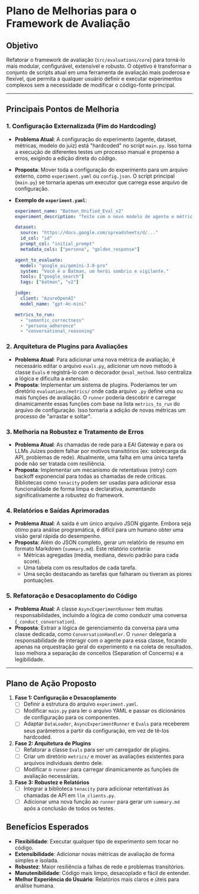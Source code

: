 # Plano de Melhorias para o Framework de Avaliação

## Objetivo

Refatorar o framework de avaliação (`src/evaluations/core`) para torná-lo mais modular, configurável, extensível e robusto. O objetivo é transformar o conjunto de scripts atual em uma ferramenta de avaliação mais poderosa e flexível, que permita a qualquer usuário definir e executar experimentos complexos sem a necessidade de modificar o código-fonte principal.

---

## Principais Pontos de Melhoria

### 1. Configuração Externalizada (Fim do Hardcoding)

- **Problema Atual**: A configuração do experimento (agente, dataset, métricas, modelo do juiz) está "hardcoded" no script `main.py`. Isso torna a execução de diferentes testes um processo manual e propenso a erros, exigindo a edição direta do código.
- **Proposta**: Mover toda a configuração do experimento para um arquivo externo, como `experiment.yaml` ou `config.json`. O script principal (`main.py`) se tornaria apenas um executor que carrega esse arquivo de configuração.

- **Exemplo de `experiment.yaml`**:
  ```yaml
  experiment_name: "Batman_Unified_Eval_v2"
  experiment_description: "Teste com o novo modelo de agente e métricas de segurança."

  dataset:
    source: "https://docs.google.com/spreadsheets/d/..."
    id_col: "id"
    prompt_col: "initial_prompt"
    metadata_cols: ["persona", "golden_response"]

  agent_to_evaluate:
    model: "google_ai/gemini-3.0-pro"
    system: "Você é o Batman, um herói sombrio e vigilante."
    tools: ["google_search"]
    tags: ["batman", "v2"]

  judge:
    client: "AzureOpenAI"
    model_name: "gpt-4o-mini"

  metrics_to_run:
    - "semantic_correctness"
    - "persona_adherence"
    - "conversational_reasoning"
  ```

### 2. Arquitetura de Plugins para Avaliações

- **Problema Atual**: Para adicionar uma nova métrica de avaliação, é necessário editar o arquivo `evals.py`, adicionar um novo método à classe `Evals` e registrá-lo com o decorador `@eval_method`. Isso centraliza a lógica e dificulta a extensão.
- **Proposta**: Implementar um sistema de plugins. Poderíamos ter um diretório `evaluations/metrics/` onde cada arquivo `.py` define uma ou mais funções de avaliação. O `runner` poderia descobrir e carregar dinamicamente essas funções com base na lista `metrics_to_run` do arquivo de configuração. Isso tornaria a adição de novas métricas um processo de "arrastar e soltar".

### 3. Melhoria na Robustez e Tratamento de Erros

- **Problema Atual**: As chamadas de rede para a EAI Gateway e para os LLMs Juízes podem falhar por motivos transitórios (ex: sobrecarga da API, problemas de rede). Atualmente, uma falha em uma única tarefa pode não ser tratada com resiliência.
- **Proposta**: Implementar um mecanismo de retentativas (retry) com backoff exponencial para todas as chamadas de rede críticas. Bibliotecas como `tenacity` podem ser usadas para adicionar essa funcionalidade de forma limpa e declarativa, aumentando significativamente a robustez do framework.

### 4. Relatórios e Saídas Aprimoradas

- **Problema Atual**: A saída é um único arquivo JSON gigante. Embora seja ótimo para análise programática, é difícil para um humano obter uma visão geral rápida do desempenho.
- **Proposta**: Além do JSON completo, gerar um relatório de resumo em formato Markdown (`summary.md`). Este relatório conteria:
    - Métricas agregadas (média, mediana, desvio padrão para cada score).
    - Uma tabela com os resultados de cada tarefa.
    - Uma seção destacando as tarefas que falharam ou tiveram as piores pontuações.

### 5. Refatoração e Desacoplamento do Código

- **Problema Atual**: A classe `AsyncExperimentRunner` tem muitas responsabilidades, incluindo a lógica de como conduzir uma conversa (`_conduct_conversation`).
- **Proposta**: Extrair a lógica de gerenciamento da conversa para uma classe dedicada, como `ConversationHandler`. O `runner` delegaria a responsabilidade de interagir com o agente para essa classe, focando apenas na orquestração geral do experimento e na coleta de resultados. Isso melhora a separação de conceitos (Separation of Concerns) e a legibilidade.

---

## Plano de Ação Proposto

1.  **Fase 1: Configuração e Desacoplamento**
    - [ ] Definir a estrutura do arquivo `experiment.yaml`.
    - [ ] Modificar `main.py` para ler o arquivo YAML e passar os dicionários de configuração para os componentes.
    - [ ] Adaptar `DataLoader`, `AsyncExperimentRunner` e `Evals` para receberem seus parâmetros a partir da configuração, em vez de tê-los hardcoded.

2.  **Fase 2: Arquitetura de Plugins**
    - [ ] Refatorar a classe `Evals` para ser um carregador de plugins.
    - [ ] Criar um diretório `metrics/` e mover as avaliações existentes para arquivos individuais dentro dele.
    - [ ] Modificar o `runner` para carregar dinamicamente as funções de avaliação necessárias.

3.  **Fase 3: Robustez e Relatórios**
    - [ ] Integrar a biblioteca `tenacity` para adicionar retentativas às chamadas de API em `llm_clients.py`.
    - [ ] Adicionar uma nova função ao `runner` para gerar um `summary.md` após a conclusão de todos os testes.

## Benefícios Esperados

- **Flexibilidade**: Executar qualquer tipo de experimento sem tocar no código.
- **Extensibilidade**: Adicionar novas métricas de avaliação de forma simples e isolada.
- **Robustez**: Maior resiliência a falhas de rede e problemas transitórios.
- **Manutenibilidade**: Código mais limpo, desacoplado e fácil de entender.
- **Melhor Experiência do Usuário**: Relatórios mais claros e úteis para análise humana.
